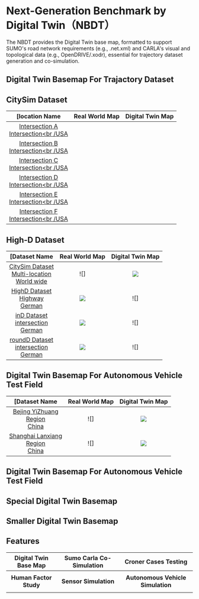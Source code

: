 # Next-Generation Benchmark by Digital Twin（NBDT）
The NBDT provides the Digital Twin base map, formatted to support SUMO's road network requirements (e.g., .net.xml) and CARLA's visual and topological data (e.g., OpenDRIVE/.xodr), essential for trajectory dataset generation and co-simulation.

## Digital Twin Basemap For Trajactory Dataset

## CitySim Dataset
[location Name   |    Real World Map |   Digital Twin Map   
:-------------------------:|:-------------------------:|:-------------------------:
[ Intersection A <br />Intersection<br /USA <br/>](https://github.com/UCF-SST-Lab/UCF-SST-CitySim1-Dataset)    |   ![]()   |  ![]()   
[ Intersection B <br />Intersection<br /USA <br/>](https://github.com/UCF-SST-Lab/UCF-SST-CitySim1-Dataset)    |   ![]()   |  ![]()   
[ Intersection C <br />Intersection<br /USA <br/>](https://github.com/UCF-SST-Lab/UCF-SST-CitySim1-Dataset)    |   ![]()   |  ![]()   
[ Intersection D <br />Intersection<br /USA <br/>](https://github.com/UCF-SST-Lab/UCF-SST-CitySim1-Dataset)    |   ![]()   |  ![]()   
[ Intersection E <br />Intersection<br /USA <br/>](https://github.com/UCF-SST-Lab/UCF-SST-CitySim1-Dataset)    |   ![]()   |  ![]()   
[ Intersection F <br />Intersection<br /USA <br/>](https://github.com/UCF-SST-Lab/UCF-SST-CitySim1-Dataset)    |   ![]()   |  ![]()   

## High-D Dataset

[Dataset Name   |    Real World Map |   Digital Twin Map   
:-------------------------:|:-------------------------:|:-------------------------:
[ CitySim Dataset <br />Multi-location<br />World wide <br/>](https://github.com/UCF-SST-Lab/UCF-SST-CitySim1-Dataset)    |  ![]|  ![](https://github.com/ZhilingResearch/NBDT/main/asset/MainPage/citySim.png)   
[ HighD Dataset <br />Highway<br />German<br/>](https://levelxdata.com/highd-dataset/)    |  ![](https://github.com/ZhilingResearch/NBDT/main/asset/MainPage/highD.png)   |  ![]
[ inD Dataset <br />intersection<br />German<br/>](https://levelxdata.com/ind-dataset/)    |  ![](https://github.com/ZhilingResearch/NBDT/main/asset/MainPage/inD.png)   |  ![]
[ roundD Dataset <br />intersection<br />German<br/>](https://levelxdata.com/roundd-dataset/)    |  ![](https://github.com/ZhilingResearch/NBDT/main/asset/MainPage/roundD.png)   |  ![]



## Digital Twin Basemap For Autonomous Vehicle Test Field
[Dataset Name   |    Real World Map |   Digital Twin Map   
:-------------------------:|:-------------------------:|:-------------------------:
[ Bejing YiZhuang <br />Region<br />China<br/>](https://github.com/ZhilingResearch/NBDT/main/asset/MainPage/bjyz.png)   |  ![] |  ![](https://github.com/ZhilingResearch/NBDT/main/asset/MainPage/bjyz.png)   
[ Shanghai Lanxiang <br />Region<br />China<br/>](https://github.com/ZhilingResearch/NBDT/main/asset/MainPage/shlx.png)   |  ![] |  ![](https://github.com/ZhilingResearch/NBDT/main/asset/MainPage/bjyz.png)   

## Digital Twin Basemap For Autonomous Vehicle Test Field


## Special Digital Twin Basemap



## Smaller Digital Twin Basemap


## Features
Digital Twin Base Map      | Sumo Carla Co-Simulation           |  Croner Cases Testing
:-------------------------:|:-------------------------:|:-------------------------:
![]() | ![]() |![]() 
 **Human Factor Study**   | **Sensor Simulation** | **Autonomous Vehicle Simulation**    
![]() | ![]() | ![]() 


